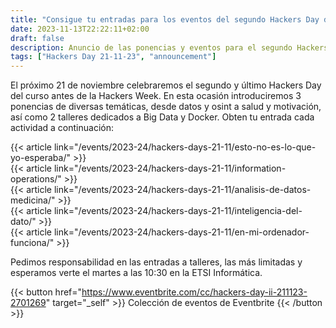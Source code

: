 ```yaml
---
title: "Consigue tu entradas para los eventos del segundo Hackers Day del curso 23/24"
date: 2023-11-13T22:22:11+02:00
draft: false
description: Anuncio de las ponencias y eventos para el segundo Hackers Day del curso 2023/24"
tags: ["Hackers Day 21-11-23", "announcement"]
---
```


El próximo 21 de noviembre celebraremos el segundo y último Hackers Day del curso antes de la Hackers Week. En esta ocasión introduciremos 3 ponencias de diversas temáticas, desde datos y osint a salud y motivación, así como 2 talleres dedicados a Big Data y Docker. Obten tu entrada cada actividad a continuación:

{{< article link="/events/2023-24/hackers-days-21-11/esto-no-es-lo-que-yo-esperaba/" >}}
<br>
{{< article link="/events/2023-24/hackers-days-21-11/information-operations/" >}}
<br>
{{< article link="/events/2023-24/hackers-days-21-11/analisis-de-datos-medicina/" >}}
<br>
{{< article link="/events/2023-24/hackers-days-21-11/inteligencia-del-dato/" >}}
<br>
{{< article link="/events/2023-24/hackers-days-21-11/en-mi-ordenador-funciona/" >}}

Pedimos responsabilidad en las entradas a talleres, las más limitadas y esperamos verte el martes a las 10:30 en la ETSI Informática.

{{< button href="https://www.eventbrite.com/cc/hackers-day-ii-211123-2701269" target="_self" >}}
Colección de eventos de Eventbrite
{{< /button >}}

